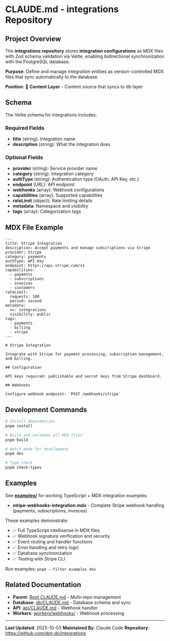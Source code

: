 # CLAUDE.md - integrations Repository

## Project Overview

The **integrations repository** stores **integration configurations** as MDX files with Zod schema validation via Velite, enabling bidirectional synchronization with the PostgreSQL database.

**Purpose**: Define and manage integration entities as version-controlled MDX files that sync automatically to the database.

**Position**: 📝 **Content Layer** - Content source that syncs to db layer

## Schema

The Velite schema for integrations includes:

### Required Fields
- **title** (string): Integration name
- **description** (string): What the integration does

### Optional Fields
- **provider** (string): Service provider name
- **category** (string): Integration category
- **authType** (string): Authentication type (OAuth, API Key, etc.)
- **endpoint** (URL): API endpoint
- **webhooks** (array): Webhook configurations
- **capabilities** (array): Supported capabilities
- **rateLimit** (object): Rate limiting details
- **metadata**: Namespace and visibility
- **tags** (array): Categorization tags

## MDX File Example

```mdx
---
title: Stripe Integration
description: Accept payments and manage subscriptions via Stripe
provider: Stripe
category: payments
authType: API Key
endpoint: https://api.stripe.com/v1
capabilities:
  - payments
  - subscriptions
  - invoices
  - customers
rateLimit:
  requests: 100
  period: second
metadata:
  ns: integrations
  visibility: public
tags:
  - payments
  - billing
  - stripe
---

# Stripe Integration

Integrate with Stripe for payment processing, subscription management, and billing.

## Configuration

API keys required: publishable and secret keys from Stripe dashboard.

## Webhooks

Configure webhook endpoint: `POST /webhooks/stripe`
```

## Development Commands

```bash
# Install dependencies
pnpm install

# Build and validate all MDX files
pnpm build

# Watch mode for development
pnpm dev

# Type check
pnpm check-types
```

## Examples

See **[examples/](../examples/)** for working TypeScript + MDX integration examples:

- **stripe-webhooks-integration.mdx** - Complete Stripe webhook handling (payments, subscriptions, invoices)

These examples demonstrate:
- ✅ Full TypeScript intellisense in MDX files
- ✅ Webhook signature verification and security
- ✅ Event routing and handler functions
- ✅ Error handling and retry logic
- ✅ Database synchronization
- ✅ Testing with Stripe CLI

Run examples: `pnpm --filter examples dev`

## Related Documentation

- **Parent**: [Root CLAUDE.md](../CLAUDE.md) - Multi-repo management
- **Database**: [db/CLAUDE.md](../db/CLAUDE.md) - Database schema and sync
- **API**: [api/CLAUDE.md](../api/CLAUDE.md) - Webhook handler
- **Workers**: [workers/webhooks/](../workers/CLAUDE.md) - Webhook processing

---

**Last Updated**: 2025-10-03
**Maintained By**: Claude Code
**Repository**: https://github.com/dot-do/integrations
